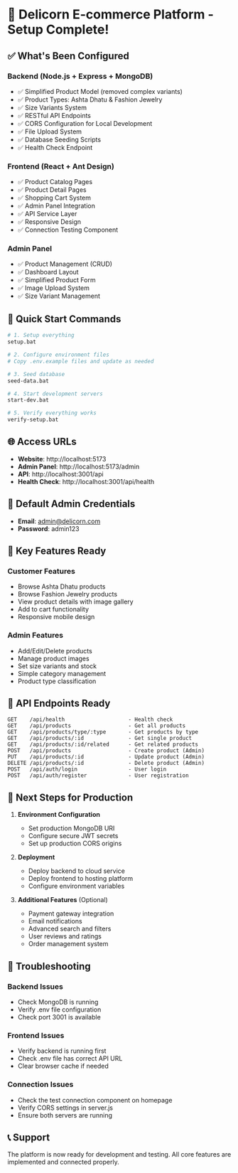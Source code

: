 # 🎉 Delicorn E-commerce Platform - Setup Complete!

## ✅ What's Been Configured

### Backend (Node.js + Express + MongoDB)
- ✅ Simplified Product Model (removed complex variants)
- ✅ Product Types: Ashta Dhatu & Fashion Jewelry
- ✅ Size Variants System
- ✅ RESTful API Endpoints
- ✅ CORS Configuration for Local Development
- ✅ File Upload System
- ✅ Database Seeding Scripts
- ✅ Health Check Endpoint

### Frontend (React + Ant Design)
- ✅ Product Catalog Pages
- ✅ Product Detail Pages
- ✅ Shopping Cart System
- ✅ Admin Panel Integration
- ✅ API Service Layer
- ✅ Responsive Design
- ✅ Connection Testing Component

### Admin Panel
- ✅ Product Management (CRUD)
- ✅ Dashboard Layout
- ✅ Simplified Product Form
- ✅ Image Upload System
- ✅ Size Variant Management

## 🚀 Quick Start Commands

```bash
# 1. Setup everything
setup.bat

# 2. Configure environment files
# Copy .env.example files and update as needed

# 3. Seed database
seed-data.bat

# 4. Start development servers
start-dev.bat

# 5. Verify everything works
verify-setup.bat
```

## 🌐 Access URLs

- **Website**: http://localhost:5173
- **Admin Panel**: http://localhost:5173/admin
- **API**: http://localhost:3001/api
- **Health Check**: http://localhost:3001/api/health

## 🔑 Default Admin Credentials

- **Email**: admin@delicorn.com
- **Password**: admin123

## 📁 Key Features Ready

### Customer Features
- Browse Ashta Dhatu products
- Browse Fashion Jewelry products
- View product details with image gallery
- Add to cart functionality
- Responsive mobile design

### Admin Features
- Add/Edit/Delete products
- Manage product images
- Set size variants and stock
- Simple category management
- Product type classification

## 🔧 API Endpoints Ready

```
GET    /api/health                    - Health check
GET    /api/products                  - Get all products
GET    /api/products/type/:type       - Get products by type
GET    /api/products/:id              - Get single product
GET    /api/products/:id/related      - Get related products
POST   /api/products                  - Create product (Admin)
PUT    /api/products/:id              - Update product (Admin)
DELETE /api/products/:id              - Delete product (Admin)
POST   /api/auth/login                - User login
POST   /api/auth/register             - User registration
```

## 🎯 Next Steps for Production

1. **Environment Configuration**
   - Set production MongoDB URI
   - Configure secure JWT secrets
   - Set up production CORS origins

2. **Deployment**
   - Deploy backend to cloud service
   - Deploy frontend to hosting platform
   - Configure environment variables

3. **Additional Features** (Optional)
   - Payment gateway integration
   - Email notifications
   - Advanced search and filters
   - User reviews and ratings
   - Order management system

## 🐛 Troubleshooting

### Backend Issues
- Check MongoDB is running
- Verify .env file configuration
- Check port 3001 is available

### Frontend Issues
- Verify backend is running first
- Check .env file has correct API URL
- Clear browser cache if needed

### Connection Issues
- Check the test connection component on homepage
- Verify CORS settings in server.js
- Ensure both servers are running

## 📞 Support

The platform is now ready for development and testing. All core features are implemented and connected properly.
